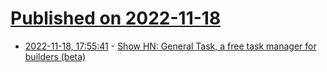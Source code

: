 # [Published on 2022-11-18](index.md)

* [2022-11-18, 17:55:41](https://news.ycombinator.com/item?id=33658763) - [Show HN: General Task, a free task manager for builders (beta)](https://generaltask.com/)
